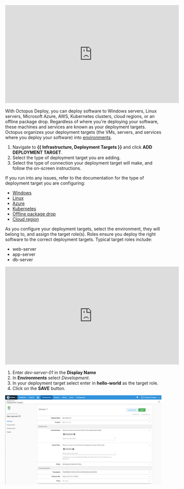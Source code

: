 <iframe width="560" height="315" src="https://www.youtube.com/embed/CBws8yDaN4w" frameborder="0" allow="accelerometer; autoplay; encrypted-media; gyroscope; picture-in-picture" allowfullscreen></iframe>

With Octopus Deploy, you can deploy software to Windows servers, Linux servers, Microsoft Azure, AWS, Kubernetes clusters, cloud regions, or an offline package drop. Regardless of where you're deploying your software, these machines and services are known as your deployment targets.  Octopus organizes your deployment targets (the VMs, servers, and services where you deploy your software) into [environments](/docs/infrastructure/environments/). 

1. Navigate to **{{ Infrastructure, Deployment Targets }}** and click **ADD DEPLOYMENT TARGET**.
1. Select the type of deployment target you are adding.
1. Select the type of connection your deployment target will make, and follow the on-screen instructions.

If you run into any issues, refer to the documentation for the type of deployment target you are configuring:

- [Windows](/docs/infrastructure/deployment-targets/tentacle/windows/)
- [Linux](/docs/infrastructure/deployment-targets/linux/)
- [Azure](/docs/infrastructure/deployment-targets/azure/)
- [Kubernetes](/docs/infrastructure/deployment-targets/kubernetes-target/)
- [Offline package drop](/docs/infrastructure/deployment-targets/offline-package-drop/)
- [Cloud region](/docs/infrastructure/deployment-targets/cloud-regions/)

As you configure your deployment targets, select the environment, they will belong to, and assign the target role(s).  Roles ensure you deploy the right software to the correct deployment targets. Typical target roles include:

- web-server
- app-server
- db-server 

<iframe width="560" height="315" src="https://www.youtube.com/embed/AU8TBEOI-0M" frameborder="0" allow="accelerometer; autoplay; encrypted-media; gyroscope; picture-in-picture" allowfullscreen></iframe>

1. Enter *dev-server-01* in the **Display Name**
1. In **Environments** select *Development*.
1. In your deployment target select enter in **hello-world** as the target role. 
1. Click on the **SAVE** button.

![Deployment target with roles](/docs/shared-content/concepts/images/target-with-roles.png "width=500")
